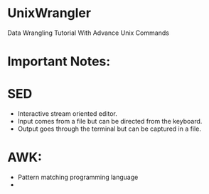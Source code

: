 UnixWrangler
============

Data Wrangling Tutorial With Advance Unix Commands

Important Notes:
================

SED
===

* Interactive stream oriented editor.
* Input comes from a file but can be directed from the keyboard.
* Output goes through the terminal but can be captured in a file.

AWK:
====

* Pattern matching programming language
* 

